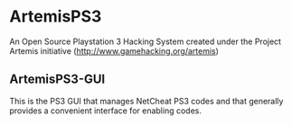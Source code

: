 # ArtemisPS3
An Open Source Playstation 3 Hacking System created under the Project Artemis initiative (http://www.gamehacking.org/artemis)

ArtemisPS3-GUI
--------------

This is the PS3 GUI that manages NetCheat PS3 codes and that generally provides a convenient interface for enabling codes.

